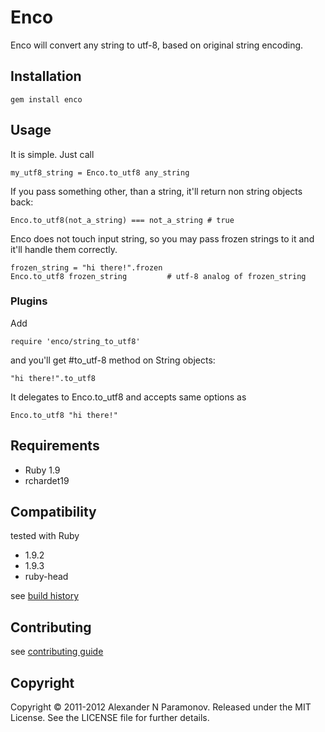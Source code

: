 Enco
==========
Enco will convert any string to utf-8, based on original string encoding.

Installation
------------
    gem install enco

Usage
-----
It is simple. Just call

    my_utf8_string = Enco.to_utf8 any_string

If you pass something other, than a string, it'll return non string objects back:

    Enco.to_utf8(not_a_string) === not_a_string # true

Enco does not touch input string, so you may pass frozen strings to it and it'll handle them correctly.

    frozen_string = "hi there!".frozen
    Enco.to_utf8 frozen_string         # utf-8 analog of frozen_string

### Plugins
Add

    require 'enco/string_to_utf8'

and you'll get #to_utf-8 method on String objects:

    "hi there!".to_utf8
It delegates to Enco.to_utf8 and accepts same options as

    Enco.to_utf8 "hi there!"


Requirements
------------

* Ruby 1.9
* rchardet19

Compatibility
-------------
tested with Ruby

* 1.9.2
* 1.9.3
* ruby-head

see [build history](http://travis-ci.org/#!/AlexParamonov/enco/builds)

Contributing
-------------
see [contributing guide](http://github.com/AlexParamonov/enco/blob/master/CONTRIBUTING.md)

Copyright
---------
Copyright © 2011-2012 Alexander N Paramonov.
Released under the MIT License. See the LICENSE file for further details.